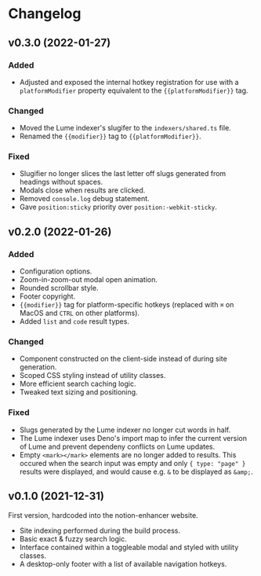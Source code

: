 # Changelog

## v0.3.0 (2022-01-27)

### Added

- Adjusted and exposed the internal hotkey registration
  for use with a `platformModifier` property equivalent
  to the `{{platformModifier}}` tag.

### Changed

- Moved the Lume indexer's slugifer to the `indexers/shared.ts` file.
- Renamed the `{{modifier}}` tag to `{{platformModifier}}`.

### Fixed

- Slugifier no longer slices the last letter off
  slugs generated from headings without spaces.
- Modals close when results are clicked.
- Removed `console.log` debug statement.
- Gave `position:sticky` priority over `position:-webkit-sticky`.

## v0.2.0 (2022-01-26)

### Added

- Configuration options.
- Zoom-in-zoom-out modal open animation.
- Rounded scrollbar style.
- Footer copyright.
- `{{modifier}}` tag for platform-specific hotkeys
  (replaced with `⌘` on MacOS and `CTRL` on other platforms).
- Added `list` and `code` result types.

### Changed

- Component constructed on the client-side instead of during site generation.
- Scoped CSS styling instead of utility classes.
- More efficient search caching logic.
- Tweaked text sizing and positioning.

### Fixed

- Slugs generated by the Lume indexer no longer cut words in half.
- The Lume indexer uses Deno's import map to infer the current version of
  Lume and prevent dependeny conflicts on Lume updates.
- Empty `<mark></mark>` elements are no longer added to results.
  This occured when the search input was empty and only `{ type: "page" }`
  results were displayed, and would cause e.g. `&` to be displayed as `&amp;`.

## v0.1.0 (2021-12-31)

First version, hardcoded into the notion-enhancer website.

- Site indexing performed during the build process.
- Basic exact & fuzzy search logic.
- Interface contained within a toggleable modal and styled with utility classes.
- A desktop-only footer with a list of available navigation hotkeys.

